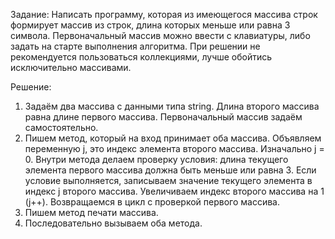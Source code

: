 Задание:
Написать программу, которая из имеющегося массива строк формирует массив из строк, длина которых меньше или равна 3 символа.
Первоначальный массив можно ввести с клавиатуры, либо задать на старте выполнения алгоритма.
При решении не рекомендуется пользоваться коллекциями, лучше обойтись исключительно массивами.

Решение:
1. Задаём два массива с данными типа string. Длина второго массива равна длине первого массива.
Первоначальный массив задаём самостоятельно.
2. Пишем метод, который на вход принимает оба массива.
Объявляем переменную j, это индекс элемента второго массива. Изначально j = 0.
Внутри метода делаем проверку условия: длина текущего элемента первого массива должна быть меньше или равна 3.
Если условие выполняется, записываем значение текущего элемента в индекс j второго массива.
Увеличиваем индекс второго массива на 1 (j++). Возвращаемся в цикл с проверкой первого массива.
3. Пишем метод печати массива.
4. Последовательно вызываем оба метода.